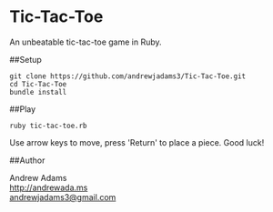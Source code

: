 Tic-Tac-Toe
===========

An unbeatable tic-tac-toe game in Ruby.

##Setup

    git clone https://github.com/andrewjadams3/Tic-Tac-Toe.git
    cd Tic-Tac-Toe
    bundle install

##Play

    ruby tic-tac-toe.rb
Use arrow keys to move, press 'Return' to place a piece. Good luck!

##Author

Andrew Adams  
http://andrewada.ms  
andrewjadams3@gmail.com
